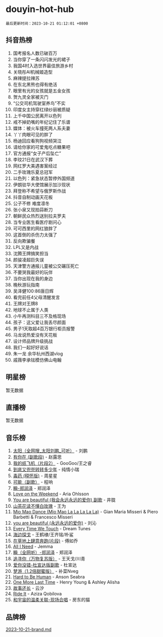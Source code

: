 # douyin-hot-hub

`最后更新时间：2023-10-21 01:12:01 +0800`

## 抖音热榜

1. 国考报名人数已破百万
1. 当你穿了一条闪闪发光的裙子
1. 我国4村入选世界最佳旅游乡村
1. 关晓彤AI机械姬造型
1. 麻辣提拉辣苏
1. 在东北黑熊也得有绝活
1. 眼里有光的女孩就是五金女孩
1. 贺九灵全家被灭门
1. “公交司机驾驶室养鸟”不实
1. 印度女主持穿红绿纱丽被质疑
1. 上千中国公民离开以色列
1. 戒不掉奶嘴的年纪记住了乐谱
1. 媒体：被火车撞死两人系夫妻
1. 丫丫肉眼可见的胖了
1. 杨迪回应看狗狗视频哭泣
1. 请给你家的可爱鬼吃点糖果吧
1. 官方通报“女子产后坠亡”​​​
1. 李玟21日在武汉下葬
1. 网红罗大美遇害案经过
1. 二手玫瑰乐夏总冠军
1. 以色列：紧急状态暂停外国频道
1. 伊朗驻华大使馆展示加沙现状
1. 拜登称不希望与俄罗斯作战
1. 抖音自制动画天花板
1. 公子不修 难度凛冬
1. 张小泉又现拍蒜断刀
1. 朝鲜民众热烈送别拉夫罗夫
1. 当专业医生看医疗剧问心
1. 可可西里的网红狼胖了
1. 这首倒的杀伤力太强了
1. 反向欺骗餐
1. LPL又是内战
1. 沈腾王牌搞笑担当
1. 颜骏凌超巨失误
1. 天津警方通报儿童被公交碾压死亡
1. 不要哭我最好的玩伴
1. 当你出现在我的身边
1. 晚秋游玩指南
1. 吴泽健100:86唐日辉
1. 看完前任4父母清醒发言
1. 王牌对王牌8
1. 地球不止属于人类
1. 小牛再测科目三不及格现场
1. 孩子：这父爱让我丢尽颜面
1. 男子1天取超4百万银行柜员报警
1. 马龙说热爱没有天花板
1. 设计师品牌升级挑战
1. 我们一起好好说话
1. 朱一龙 余华杭州西湖vlog
1. 戚薇李承铉模仿佛山电翰

## 明星榜

暂无数据

## 直播榜

暂无数据

## 音乐榜

1. [太阳（全网搜_太阳刘鹏_可听）](https://sf3-cdn-tos.douyinstatic.com/obj/tos-cn-ve-2774/ogWbyIQnlBFImVbeDocRdCIYtBHlbJXgfZMvgz) - 刘鹏
1. [有你在 (副歌段)](https://sf3-cdn-tos.douyinstatic.com/obj/tos-cn-ve-2774/o8zImmNsI8B0yfAW5FKAB1oBhkMAlIrwsZEi1V) - 赵露思
1. [我的纸飞机（片段2）](https://sf3-cdn-tos.douyinstatic.com/obj/tos-cn-ve-2774/oM2ZrKcg2CD5AeRB2gkeXOFB1IxAGJdZPazYHf) - GooGoo/王之睿
1. [到底又兜兜转转多少年](https://sf6-cdn-tos.douyinstatic.com/obj/tos-cn-ve-2774/os1AQ0obZlDYZQByBsnEHx8h9OoIgCJgXeOfwt) - 纯情小瑞
1. [毒药 (释怀版)](https://sf3-cdn-tos.douyinstatic.com/obj/tos-cn-ve-2774/oYILMEAzspdZBIzy4frJNB8ZHPHWAhiwowd4Ad) - 周星星
1. [可能（副歌）](https://sf6-cdn-tos.douyinstatic.com/obj/tos-cn-ve-2774/cde1731888894259b333569393c2fb51) - 程响
1. [瞬-郑润泽](https://sf3-cdn-tos.douyinstatic.com/obj/tos-cn-ve-2774/oYXHIohzvbNAzBhHgyksWpRM4bfkDsBdBDAynw) - 郑润泽
1. [Love on the Weekend](https://sf3-cdn-tos.douyinstatic.com/obj/tos-cn-ve-2774/o4tVQen5ZtBZEMlD1CDIepBC2OigkU1KQkb1vd) - Aria Ohlsson
1. [You are beautiful (我会永远永远的爱你) 副歌](https://sf6-cdn-tos.douyinstatic.com/obj/tos-cn-ve-2774/o4NlnjbBAIAhg5wOCWzJoyMzkIqGxYsR7f3W4Q) - 井胧
1. [山茶花读不懂白玫瑰](https://sf6-cdn-tos.douyinstatic.com/obj/tos-cn-ve-2774/osfn8B7DktrRHEPJgPCfDbw7QDQEkwC16BxZg9) - 王为
1. [Mio Mao Dance (Mio Mao La La La La La)](https://sf3-cdn-tos.douyinstatic.com/obj/tos-cn-ve-2774/owhJZ1sWIABNvU3gOxlwztm0oAfMK58zHXT8GM) - Gian Maria Misseri & Piero Barbetti & Francesco Misseri
1. [you are beautiful (永远永远的爱你)](https://sf6-cdn-tos.douyinstatic.com/obj/tos-cn-ve-2774/7f5e088a940e42b487e76fd10d0ffcfd) - 刘沁
1. [Every Time We Touch](https://sf3-cdn-tos.douyinstatic.com/obj/tos-cn-ve-2774/ogN6lUKQeBBfEVhIOMikG1CcJjugxk1tztZyhP) - Dream Tunes
1. [海边探戈](https://sf6-cdn-tos.douyinstatic.com/obj/tos-cn-ve-2774/os9gE0VQCGqt6VQkZDyBBYvfSDY0QFe3vVmubn) - 王鹤棣/王齐铭/朴鲨
1. [在草地上肆意奔跑(片段)](https://sf6-cdn-tos.douyinstatic.com/obj/tos-cn-ve-2774/8831d494742f45dabdfa8adb8b817259) - 傅如乔
1. [All I Need](https://sf3-cdn-tos.douyinstatic.com/obj/tos-cn-ve-2774/e8b55ca1d1fa4f90a60c22b8ece170ac) - Jemma
1. [瞬（全网听）-郑润泽](https://sf3-cdn-tos.douyinstatic.com/obj/tos-cn-ve-2774/o4Vb9eJZClCZTnRQYy0BRSeHGrDtrkrQgIBvQt) - 郑润泽
1. [追寻你（万物复苏版）](https://sf3-cdn-tos.douyinstatic.com/obj/tos-cn-ve-2774/oYeAZJsbjIDit9APmBg8u6uDUQnHmoCf3gbo74) - 王天戈/川青
1. [爱你没错-杜宣达版副歌](https://sf6-cdn-tos.douyinstatic.com/obj/tos-cn-ve-2774/oUm8ctBZQfZQ4jUNWbseSYV0lZDsWn6LCODgCB) - 杜宣达
1. [梦游（1.2倍甜蜜版）](https://sf3-cdn-tos.douyinstatic.com/obj/tos-cn-ve-2774/o4gyAUm8hwufoEABmwVIiQtHsFuGzAEEWtNMzo) - 补菜Nveg
1. [Hard to Be Human](https://sf3-cdn-tos.douyinstatic.com/obj/tos-cn-ve-2774/oQItaej4rB1rBfnJUbKPlQOgDWvSUWRy814CZl) - Anson Seabra
1. [One More Last Time](https://sf3-cdn-tos.douyinstatic.com/obj/tos-cn-ve-2774/oAzTlo0LUAdCAIhjktsKWcLAEUKmZwGcOoB1fy) - Henry Young & Ashley Alisha
1. [故事还长](https://sf6-cdn-tos.douyinstatic.com/obj/tos-cn-ve-2774/30a26758c8594f0ab81ac675c33ee2c5) - 云汐
1. [Ride It](https://sf6-cdn-tos.douyinstatic.com/obj/tos-cn-ve-2774/oMZDIYec6eQynQyWBQnCM11DZzkgnBPtBpD4bi) - Aziza Qobilova
1. [和宇宙的温柔关联-现场合唱](https://sf6-cdn-tos.douyinstatic.com/obj/tos-cn-ve-2774/o0hONGDYQBgk0e5bqDeQOonVmncA6tC2nBwZLT) - 房东的猫

## 品牌榜

[2023-10-21-brand.md](2023-10-21-brand.md)
